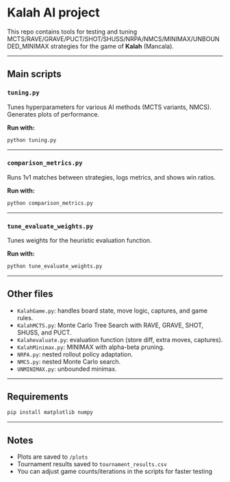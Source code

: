 # Kalah AI project

This repo contains tools for testing and tuning MCTS/RAVE/GRAVE/PUCT/SHOT/SHUSS/NRPA/NMCS/MINIMAX/UNBOUNDED_MINIMAX strategies for the game of **Kalah** (Mancala).

---

## Main scripts

### `tuning.py`
Tunes hyperparameters for various AI methods (MCTS variants, NMCS).  
Generates plots of performance.

**Run with:**
```bash
python tuning.py
```

---

### `comparison_metrics.py`
Runs 1v1 matches between strategies, logs metrics, and shows win ratios.

**Run with:**
```bash
python comparison_metrics.py
```

---

### `tune_evaluate_weights.py`
Tunes weights for the heuristic evaluation function.

**Run with:**
```bash
python tune_evaluate_weights.py
```

---

## Other files

- `KalahGame.py`: handles board state, move logic, captures, and game rules.
- `KalahMCTS.py`: Monte Carlo Tree Search with RAVE, GRAVE, SHOT, SHUSS, and PUCT.
- `Kalahevaluate.py`: evaluation function (store diff, extra moves, captures).
- `KalahMinimax.py`: MINIMAX with alpha-beta pruning.
- `NRPA.py`: nested rollout policy adaptation.
- `NMCS.py`: nested Monte Carlo search.
- `UNMINIMAX.py`: unbounded minimax.

---

## Requirements
```bash
pip install matplotlib numpy
```

---

## Notes
- Plots are saved to `/plots`
- Tournament results saved to `tournament_results.csv`
- You can adjust game counts/iterations in the scripts for faster testing
